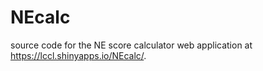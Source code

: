 # NEcalc
source code for the NE score calculator web application at https://lccl.shinyapps.io/NEcalc/.
